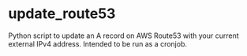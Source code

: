 update_route53
==============

Python script to update an A record on AWS Route53 with your current external IPv4 address. Intended to be run as a cronjob.